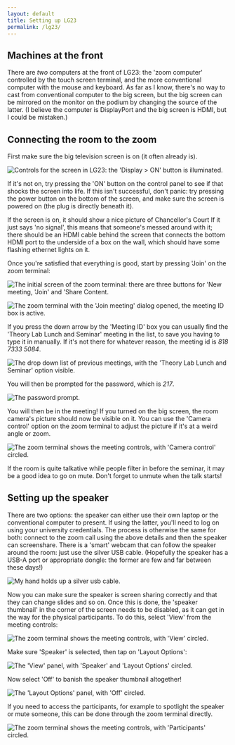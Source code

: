 ```yaml
---
layout: default
title: Setting up LG23
permalink: /lg23/
---
```


## Machines at the front

There are *two* computers at the front of LG23: the 'zoom computer' controlled
by the touch screen terminal, and the more conventional computer with the mouse
and keyboard.
As far as I know, there's no way to cast from conventional computer to the
big screen, but the big screen can be mirrored on the monitor on the podium by
changing the source of the latter.
(I believe the computer is DisplayPort and the big screen is HDMI, but I could be mistaken.)

## Connecting the room to the zoom

First make sure the big television screen is on (it often already is).

![Controls for the screen in LG23: the 'Display > ON' button is illuminated.](/images/lg23/screen-controls.jpg)

If it's not on, try pressing the 'ON' button on the control panel to see if that shocks the screen into life.
If this isn't successful, don't panic: try pressing the power button on the bottom of the screen,
and make sure the screen is powered on (the plug is directly beneath it).

If the screen is on, it should show a nice picture of Chancellor's Court
If it just says 'no signal', this means that someone's messed around with it; there should be an
HDMI cable behind the screen that connects the bottom HDMI port to the underside of a box
on the wall, which should have some flashing ethernet lights on it.

Once you're satisfied that everything is good, start by pressing 'Join' on the zoom terminal:

![The initial screen of the zoom terminal: there are three buttons for 'New meeting, 'Join' and 'Share Content.](/images/lg23/join-call.jpg)


![The zoom terminal with the 'Join meeting' dialog opened, the meeting ID box is active.](/images/lg23/join-meeting.jpg)

If you press the down arrow by the 'Meeting ID' box you can usually find the 'Theory Lab Lunch and Seminar' meeting in the list, to save you having to type it in manually.
If it's not there for whatever reason, the meeting id is *818 7333 5084*.

![The drop down list of previous meetings, with the 'Theory Lab Lunch and Seminar' option visible.](/images/lg23/previous-meetings.jpg)

You will then be prompted for the password, which is *217*.

![The password prompt.](/images/lg23/password.jpg)

You will then be in the meeting!
If you turned on the big screen, the room camera's picture should now be visible on it.
You can use the 'Camera control' option on the zoom terminal to adjust the picture if it's at a weird angle or zoom.

![The zoom terminal shows the meeting controls, with 'Camera control' circled.](/images/lg23/controls-camera.jpg)

If the room is quite talkative while people filter in before the seminar, it may be a good idea to go on mute.
Don't forget to unmute when the talk starts!

## Setting up the speaker

There are two options: the speaker can either use their own laptop or the conventional computer to present.
If using the latter, you'll need to log on using your university credentials.
The process is otherwise the same for both: connect to the zoom call using the above details and then the speaker can screenshare.
There is a 'smart' webcam that can follow the speaker around the room: just use the silver USB cable.
(Hopefully the speaker has a USB-A port or appropriate dongle: the former are few and far between these days!)

![My hand holds up a silver usb cable.](/images/lg23/webcam.jpg)

Now you can make sure the speaker is screen sharing correctly and that they can change slides and so on.
Once this is done, the 'speaker thumbnail' in the corner of the screen needs to be disabled, as it can get in the way for the physical participants.
To do this, select 'View' from the meeting controls:

![The zoom terminal shows the meeting controls, with 'View' circled.](/images/lg23/controls-view.jpg)

Make sure 'Speaker' is selected, then tap on 'Layout Options':

![The 'View' panel, with 'Speaker' and 'Layout Options' circled.](/images/lg23/view-options.jpg)

Now select 'Off' to banish the speaker thumbnail altogether!

![The 'Layout Options' panel, with 'Off' circled.](/images/lg23/thumbnail-position.jpg)

If you need to access the participants, for example to spotlight the speaker or mute someone, this can be done through the zoom terminal directly.

![The zoom terminal shows the meeting controls, with 'Participants' circled.](/images/lg23/participants.jpg)

